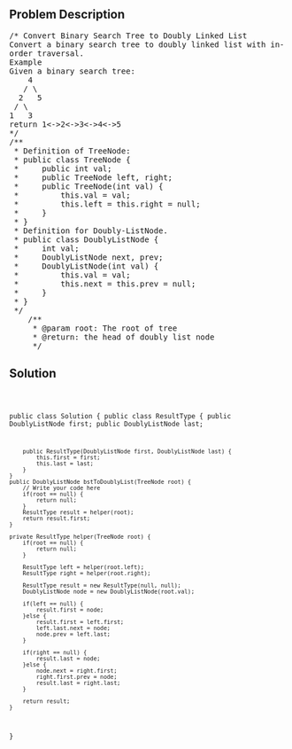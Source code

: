 <!--
<style>
  body { font-family: Arial, sans-serif; }
  .container { max-width: 100%; margin: 0 auto; padding: 10px; }
  .comment-block { max-width: 30%; background-color: #f9f9f9; padding: 10px; border-left: 5px solid #ccc; overflow-wrap: break-word; white-space: pre-wrap; }
  .code-block { background-color: #f4f4f4; padding: 10px; border: 1px solid #ddd; overflow-wrap: break-word; white-space: pre-wrap; }
</style>
-->

<div class='container'>
<h2>Problem Description</h2>
<div class='comment-block'>
<pre>
/* Convert Binary Search Tree to Doubly Linked List
Convert a binary search tree to doubly linked list with in-
order traversal.
Example
Given a binary search tree:
    4
   / \
  2   5
 / \
1   3
return 1<->2<->3<->4<->5
*/
/**
 * Definition of TreeNode:
 * public class TreeNode {
 *     public int val;
 *     public TreeNode left, right;
 *     public TreeNode(int val) {
 *         this.val = val;
 *         this.left = this.right = null;
 *     }
 * }
 * Definition for Doubly-ListNode.
 * public class DoublyListNode {
 *     int val;
 *     DoublyListNode next, prev;
 *     DoublyListNode(int val) {
 *         this.val = val;
 *         this.next = this.prev = null;
 *     }
 * }
 */
    /**
     * @param root: The root of tree
     * @return: the head of doubly list node
     */
</pre>
</div>

<h2>Solution</h2>
<div class='code-block'>
<pre><code class='language-java'>

public class Solution {
    public class ResultType {
        public DoublyListNode first;
        public DoublyListNode last;
        
        public ResultType(DoublyListNode first, DoublyListNode last) {
            this.first = first;
            this.last = last;
        }
    }
    public DoublyListNode bstToDoublyList(TreeNode root) {  
        // Write your code here
        if(root == null) {
            return null;
        }
        ResultType result = helper(root);
        return result.first;
    }
    
    private ResultType helper(TreeNode root) {
        if(root == null) {
            return null;
        }
        
        ResultType left = helper(root.left);
        ResultType right = helper(root.right);
        
        ResultType result = new ResultType(null, null);
        DoublyListNode node = new DoublyListNode(root.val);
        
        if(left == null) {
            result.first = node;
        }else {
            result.first = left.first;
            left.last.next = node;
            node.prev = left.last;
        }
        
        if(right == null) {
            result.last = node;
        }else {
            node.next = right.first;
            right.first.prev = node;
            result.last = right.last;
        }
        
        return result;
    }
}</code></pre>
</div>
</div>
